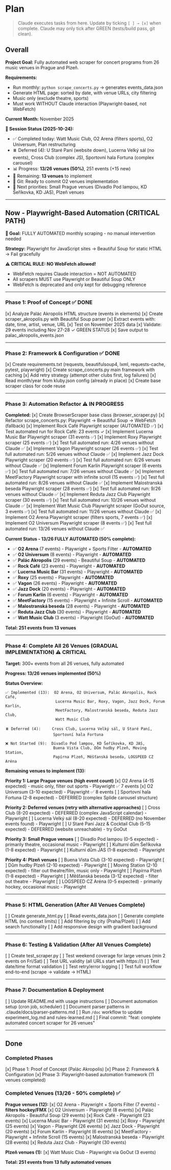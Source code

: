 # Plan

> Claude executes tasks from here. Update by ticking `[ ] → [x]` when complete.
> Claude may only tick after GREEN (tests/build pass, git clean).


## Overall

**Project Goal:** Fully automated web scraper for concert programs from 26 music venues in Prague and Plzeň.

**Requirements:**
- Run monthly: `python scrape_concerts.py` → generates events_data.json
- Generate HTML page: sorted by date, with venue URLs, city filtering
- Music only (exclude theatre, sports)
- Must work WITHOUT Claude interaction (Playwright-based, not WebFetch)

**Current Month:** November 2025

**📅 Session Status (2025-10-24):**
- ✅ Completed today: Watt Music Club, O2 Arena (filters sports), O2 Universum, Plan restructuring
- ⏸️ Deferred (4): U Staré Paní (website down), Lucerna Velký sál (no events), Cross Club (complex JS), Sportovní hala Fortuna (complex carousel)
- 📊 Progress: **13/26 venues (50%)**, 251 events (+15 new)
- 🎯 Remaining: **13 venues** to implement
- 💾 Git: Ready to commit O2 venues implementation
- 🔄 Next priorities: Small Prague venues (Divadlo Pod lampou, KD Šeříkovka, KD JAS), Plzeň venues

---

## Now - Playwright-Based Automation (CRITICAL PATH)

**🎯 Goal:** FULLY AUTOMATED monthly scraping - no manual intervention needed

**Strategy:** Playwright for JavaScript sites → Beautiful Soup for static HTML → Fail gracefully

**⚠️ CRITICAL RULE: NO WebFetch allowed!**
- WebFetch requires Claude interaction = NOT AUTOMATED
- All scrapers MUST use Playwright or Beautiful Soup ONLY
- WebFetch is deprecated and only kept for debugging reference

---

### Phase 1: Proof of Concept ✅ DONE
[x] Analyze Palác Akropolis HTML structure (events in <td> elements)
[x] Create scraper_akropolis.py with Beautiful Soup parser
[x] Extract events with: date, time, artist, venue, URL
[x] Test on November 2025 data
[x] Validate: 29 events including Nov 27-28 ✓ GREEN STATUS
[x] Save output to palac_akropolis_events.json

---

### Phase 2: Framework & Configuration ✅ DONE
[x] Create requirements.txt (requests, beautifulsoup4, lxml, requests-cache, pytest, playwright)
[x] Create scrape_concerts.py main framework with caching
[x] Add retry strategy (attempt other clubs first, log failures)
[x] Read month/year from kluby.json config (already in place)
[x] Create base scraper class for code reuse

---

### Phase 3: Automation Refactor ⚠️ IN PROGRESS

**Completed:**
[x] Create BrowserScraper base class (browser_scraper.py)
[x] Refactor scrape_concerts.py: Playwright → Beautiful Soup → WebFetch (fallback)
[x] Implement Rock Café Playwright scraper (AUTOMATED ✅)
[x] Test automated run for Rock Café: 23 events ✓
[x] Implement Lucerna Music Bar Playwright scraper (31 events ✅)
[x] Implement Roxy Playwright scraper (25 events ✅)
[x] Test full automated run: 4/26 venues without Claude ✅
[x] Implement Vagon Playwright scraper (26 events ✅)
[x] Test full automated run: 5/26 venues without Claude ✅
[x] Implement Jazz Dock Playwright scraper (20 events ✅)
[x] Test full automated run: 6/26 venues without Claude ✅
[x] Implement Forum Karlín Playwright scraper (6 events ✅)
[x] Test full automated run: 7/26 venues without Claude ✅
[x] Implement MeetFactory Playwright scraper with infinite scroll (15 events ✅)
[x] Test full automated run: 8/26 venues without Claude ✅
[x] Implement Malostranská beseda Playwright scraper (28 events ✅)
[x] Test full automated run: 9/26 venues without Claude ✅
[x] Implement Reduta Jazz Club Playwright scraper (30 events ✅)
[x] Test full automated run: 10/26 venues without Claude ✅
[x] Implement Watt Music Club Playwright scraper (GoOut source, 3 events ✅)
[x] Test full automated run: 11/26 venues without Claude ✅
[x] Implement O2 Arena Playwright scraper (filters sports, 7 events ✅)
[x] Implement O2 Universum Playwright scraper (8 events ✅)
[x] Test full automated run: 13/26 venues without Claude ✅

**Current Status - 13/26 FULLY AUTOMATED (50% complete):**
- ✅ **O2 Arena** (7 events) - Playwright + Sports Filter - **AUTOMATED**
- ✅ **O2 Universum** (8 events) - Playwright - **AUTOMATED**
- ✅ **Palác Akropolis** (29 events) - Beautiful Soup - **AUTOMATED**
- ✅ **Rock Café** (23 events) - Playwright - **AUTOMATED**
- ✅ **Lucerna Music Bar** (31 events) - Playwright - **AUTOMATED**
- ✅ **Roxy** (25 events) - Playwright - **AUTOMATED**
- ✅ **Vagon** (26 events) - Playwright - **AUTOMATED**
- ✅ **Jazz Dock** (20 events) - Playwright - **AUTOMATED**
- ✅ **Forum Karlín** (6 events) - Playwright - **AUTOMATED**
- ✅ **MeetFactory** (15 events) - Playwright + Infinite Scroll - **AUTOMATED**
- ✅ **Malostranská beseda** (28 events) - Playwright - **AUTOMATED**
- ✅ **Reduta Jazz Club** (30 events) - Playwright - **AUTOMATED**
- ✅ **Watt Music Club** (3 events) - Playwright (GoOut) - **AUTOMATED**

**Total: 251 events from 13 venues**

---

### Phase 4: Complete All 26 Venues (GRADUAL IMPLEMENTATION) ⚠️ CRITICAL

**Target:** 300+ events from all 26 venues, fully automated

**Progress: 13/26 venues implemented (50%)**

**Status Overview:**
```
✅ Implemented (13):  O2 Arena, O2 Universum, Palác Akropolis, Rock Café,
                      Lucerna Music Bar, Roxy, Vagon, Jazz Dock, Forum Karlín,
                      MeetFactory, Malostranská beseda, Reduta Jazz Club,
                      Watt Music Club

⏸️ Deferred (4):     Cross Club, Lucerna Velký sál, U Staré Paní,
                     Sportovní hala Fortuna

❌ Not Started (9):  Divadlo Pod lampou, KD Šeříkovka, KD JAS,
                     Buena Vista Club, Dům hudby Plzeň, Moving Station,
                     Papírna Plzeň, Měšťanská beseda, LOGSPEED CZ Aréna
```

**Remaining venues to implement (13):**

**Priority 1: Large Prague venues (high event count)**
[x] O2 Arena (4-15 expected) - music only, filter out sports - Playwright ✅ 7 events
[x] O2 Universum (3-10 expected) - Playwright ✅ 8 events
[ ] Sportovní hala Fortuna (2-8 expected) - DEFERRED (complex Splide carousel structure)

**Priority 2: Deferred venues (retry with alternative approaches)**
[ ] Cross Club (8-20 expected) - DEFERRED (complex JavaScript calendar) - Playwright
[ ] Lucerna Velký sál (8-20 expected) - DEFERRED (no November events found) - Playwright
[ ] U Staré Paní Jazz & Cocktail Club (5-15 expected) - DEFERRED (website unreachable) - try GoOut

**Priority 3: Small Prague venues**
[ ] Divadlo Pod lampou (0-5 expected) - primarily theatre, occasional music - Playwright
[ ] Kulturní dům Šeříkovka (1-8 expected) - Playwright
[ ] Kulturní dům JAS (1-8 expected) - Playwright

**Priority 4: Plzeň venues**
[ ] Buena Vista Club (3-10 expected) - Playwright
[ ] Dům hudby Plzeň (2-10 expected) - Playwright
[ ] Moving Station (2-10 expected) - filter out theatre/film, music only - Playwright
[ ] Papírna Plzeň (1-8 expected) - Playwright
[ ] Měšťanská beseda (3-12 expected) - filter out theatre - Playwright
[ ] LOGSPEED CZ Aréna (0-5 expected) - primarily hockey, occasional music - Playwright

---

### Phase 5: HTML Generation (After All Venues Complete)
[ ] Create generate_html.py
[ ] Read events_data.json
[ ] Generate complete HTML (no context limits)
[ ] Add filtering by city (Praha/Plzeň)
[ ] Add search functionality
[ ] Add responsive design with gradient background

---

### Phase 6: Testing & Validation (After All Venues Complete)
[ ] Create test_scraper.py
[ ] Test weekend coverage for large venues (min 2 events on Fri/Sat)
[ ] Test URL validity (all URLs start with https://)
[ ] Test date/time format validation
[ ] Test retry/error logging
[ ] Test full workflow end-to-end (scrape → validate → HTML)

---

### Phase 7: Documentation & Deployment
[ ] Update README.md with usage instructions
[ ] Document automation setup (cron job, scheduler)
[ ] Document parser patterns in .claude/docs/parser-patterns.md
[ ] Run `/doc` workflow to update experiment_log.md and rules-learned.md
[ ] Final commit: "feat: complete automated concert scraper for 26 venues"

---

## Done

### Completed Phases
[x] Phase 1: Proof of Concept (Palác Akropolis)
[x] Phase 2: Framework & Configuration
[x] Phase 3: Playwright-based automation framework (11 venues completed)

### Completed Venues (13/26 - 50% complete) ✅

**Prague venues (12):**
[x] O2 Arena - Playwright + Sports Filter (7 events) - **filters hockey/FMX**
[x] O2 Universum - Playwright (8 events)
[x] Palác Akropolis - Beautiful Soup (29 events)
[x] Rock Café - Playwright (23 events)
[x] Lucerna Music Bar - Playwright (31 events)
[x] Roxy - Playwright (25 events)
[x] Vagon - Playwright (26 events)
[x] Jazz Dock - Playwright (20 events)
[x] Forum Karlín - Playwright (6 events)
[x] MeetFactory - Playwright + Infinite Scroll (15 events)
[x] Malostranská beseda - Playwright (28 events)
[x] Reduta Jazz Club - Playwright (30 events)

**Plzeň venues (1):**
[x] Watt Music Club - Playwright via GoOut (3 events)

**Total: 251 events from 13 fully automated venues** 